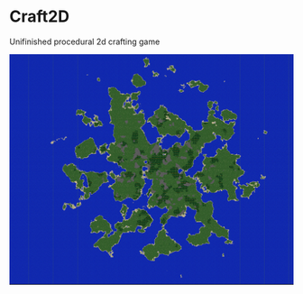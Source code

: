 # Craft2D
Unifinished procedural 2d crafting game 

![Alt text](https://github.com/cjh98/Craft2D/blob/master/Craft2Dbetter.PNG)
